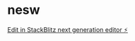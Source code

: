 # nesw

[Edit in StackBlitz next generation editor ⚡️](https://stackblitz.com/~/github.com/burak0kty536/nesw)